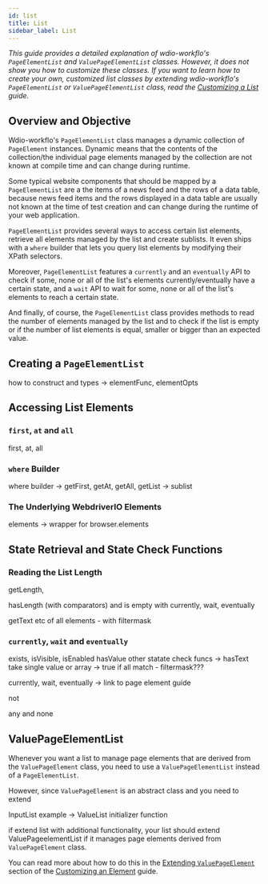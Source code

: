 ```yaml
---
id: list
title: List
sidebar_label: List
---
```


*This guide provides a detailed explanation of wdio-workflo's `PageElementList` and
`ValuePageElementList` classes. However, it does not show you how to customize these
classes. If you want to learn how to create your own, customized list classes
by extending wdio-workflo's `PageElementList` or `ValuePageElementList` class, read the
[Customizing a List](customList.md) guide.*

## Overview and Objective

Wdio-workflo's `PageElementList` class manages a dynamic collection of
`PageElement` instances. Dynamic means that the contents of the collection/the
individual page elements managed by the collection are not known at compile time
and can change during runtime.

Some typical website components that should be mapped by a `PageElementList`
are a the items of a news feed and the rows of a data table, because news feed items
and the rows displayed in a data table are usually not known at
the time of test creation and can change during the runtime of your web application.

`PageElementList` provides several ways to access certain list elements, retrieve
all elements managed by the list and create sublists. It even ships with a
`where` builder that lets you query list elements by modifying their XPath selectors.

Moreover, `PageElementList` features a `currently` and an `eventually` API to
check if some, none or all of the list's elements currently/eventually have
a certain state, and a `wait` API to wait for some, none or all of the list's
elements to reach a certain state.

And finally, of course, the `PageElementList` class provides methods to read
the number of elements managed by the list and to check if the list is empty or if
the number of list elements is equal, smaller or bigger than an expected value.

## Creating a `PageElementList`

how to construct and types -> elementFunc, elementOpts

## Accessing List Elements

### `first`, `at` and `all`

first, at, all

### `where` Builder

where builder -> getFirst, getAt, getAll, getList -> sublist

### The Underlying WebdriverIO Elements

elements -> wrapper for browser.elements

## State Retrieval and State Check Functions

### Reading the List Length

getLength,

hasLength (with comparators) and is empty with currently, wait, eventually

getText etc of all elements - with filtermask

### `currently`, `wait` and `eventually`

exists, isVisible, isEnabled
hasValue
other statate check funcs -> hasText take single value or array -> true
if all match - filtermask???

currently, wait, eventually -> link to page element guide

not

any and none

## ValuePageElementList

Whenever you want a list to manage page elements that are derived from the
`ValuePageElement` class, you need to use a `ValuePageElementList` instead
of a `PageElementList`.

However, since `ValuePageElement` is an abstract class and you need to extend

InputList example -> ValueList initializer function

if extend list with additional functionality, your list should extend
ValuePageelementList if it manages page elements derived from `ValuePageElement` class.

You can read more about how to do this in the [Extending `ValuePageElement`](customElement.md#extending-valuepageelement)
section of the [Customizing an Element](customElement.md) guide.
